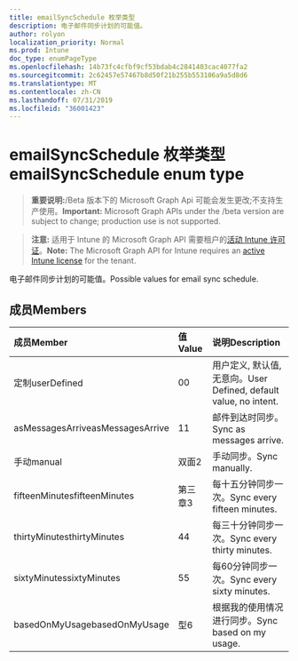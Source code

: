 ```yaml
---
title: emailSyncSchedule 枚举类型
description: 电子邮件同步计划的可能值。
author: rolyon
localization_priority: Normal
ms.prod: Intune
doc_type: enumPageType
ms.openlocfilehash: 14b73fc4cfbf9cf53bdab4c2841403cac4077fa2
ms.sourcegitcommit: 2c62457e57467b8d50f21b255b553106a9a5d8d6
ms.translationtype: MT
ms.contentlocale: zh-CN
ms.lasthandoff: 07/31/2019
ms.locfileid: "36001423"
---
```

# <a name="emailsyncschedule-enum-type"></a><span data-ttu-id="81da5-103">emailSyncSchedule 枚举类型</span><span class="sxs-lookup"><span data-stu-id="81da5-103">emailSyncSchedule enum type</span></span>

> <span data-ttu-id="81da5-104">**重要说明:**/Beta 版本下的 Microsoft Graph Api 可能会发生更改;不支持生产使用。</span><span class="sxs-lookup"><span data-stu-id="81da5-104">**Important:** Microsoft Graph APIs under the /beta version are subject to change; production use is not supported.</span></span>

> <span data-ttu-id="81da5-105">**注意:** 适用于 Intune 的 Microsoft Graph API 需要租户的[活动 Intune 许可证](https://go.microsoft.com/fwlink/?linkid=839381)。</span><span class="sxs-lookup"><span data-stu-id="81da5-105">**Note:** The Microsoft Graph API for Intune requires an [active Intune license](https://go.microsoft.com/fwlink/?linkid=839381) for the tenant.</span></span>

<span data-ttu-id="81da5-106">电子邮件同步计划的可能值。</span><span class="sxs-lookup"><span data-stu-id="81da5-106">Possible values for email sync schedule.</span></span>

## <a name="members"></a><span data-ttu-id="81da5-107">成员</span><span class="sxs-lookup"><span data-stu-id="81da5-107">Members</span></span>
|<span data-ttu-id="81da5-108">成员</span><span class="sxs-lookup"><span data-stu-id="81da5-108">Member</span></span>|<span data-ttu-id="81da5-109">值</span><span class="sxs-lookup"><span data-stu-id="81da5-109">Value</span></span>|<span data-ttu-id="81da5-110">说明</span><span class="sxs-lookup"><span data-stu-id="81da5-110">Description</span></span>|
|:---|:---|:---|
|<span data-ttu-id="81da5-111">定制</span><span class="sxs-lookup"><span data-stu-id="81da5-111">userDefined</span></span>|<span data-ttu-id="81da5-112">0</span><span class="sxs-lookup"><span data-stu-id="81da5-112">0</span></span>|<span data-ttu-id="81da5-113">用户定义, 默认值, 无意向。</span><span class="sxs-lookup"><span data-stu-id="81da5-113">User Defined, default value, no intent.</span></span>|
|<span data-ttu-id="81da5-114">asMessagesArrive</span><span class="sxs-lookup"><span data-stu-id="81da5-114">asMessagesArrive</span></span>|<span data-ttu-id="81da5-115">1</span><span class="sxs-lookup"><span data-stu-id="81da5-115">1</span></span>|<span data-ttu-id="81da5-116">邮件到达时同步。</span><span class="sxs-lookup"><span data-stu-id="81da5-116">Sync as messages arrive.</span></span>|
|<span data-ttu-id="81da5-117">手动</span><span class="sxs-lookup"><span data-stu-id="81da5-117">manual</span></span>|<span data-ttu-id="81da5-118">双面</span><span class="sxs-lookup"><span data-stu-id="81da5-118">2</span></span>|<span data-ttu-id="81da5-119">手动同步。</span><span class="sxs-lookup"><span data-stu-id="81da5-119">Sync manually.</span></span>|
|<span data-ttu-id="81da5-120">fifteenMinutes</span><span class="sxs-lookup"><span data-stu-id="81da5-120">fifteenMinutes</span></span>|<span data-ttu-id="81da5-121">第三章</span><span class="sxs-lookup"><span data-stu-id="81da5-121">3</span></span>|<span data-ttu-id="81da5-122">每十五分钟同步一次。</span><span class="sxs-lookup"><span data-stu-id="81da5-122">Sync every fifteen minutes.</span></span>|
|<span data-ttu-id="81da5-123">thirtyMinutes</span><span class="sxs-lookup"><span data-stu-id="81da5-123">thirtyMinutes</span></span>|<span data-ttu-id="81da5-124">4</span><span class="sxs-lookup"><span data-stu-id="81da5-124">4</span></span>|<span data-ttu-id="81da5-125">每三十分钟同步一次。</span><span class="sxs-lookup"><span data-stu-id="81da5-125">Sync every thirty minutes.</span></span>|
|<span data-ttu-id="81da5-126">sixtyMinutes</span><span class="sxs-lookup"><span data-stu-id="81da5-126">sixtyMinutes</span></span>|<span data-ttu-id="81da5-127">5</span><span class="sxs-lookup"><span data-stu-id="81da5-127">5</span></span>|<span data-ttu-id="81da5-128">每60分钟同步一次。</span><span class="sxs-lookup"><span data-stu-id="81da5-128">Sync every sixty minutes.</span></span>|
|<span data-ttu-id="81da5-129">basedOnMyUsage</span><span class="sxs-lookup"><span data-stu-id="81da5-129">basedOnMyUsage</span></span>|<span data-ttu-id="81da5-130">型</span><span class="sxs-lookup"><span data-stu-id="81da5-130">6</span></span>|<span data-ttu-id="81da5-131">根据我的使用情况进行同步。</span><span class="sxs-lookup"><span data-stu-id="81da5-131">Sync based on my usage.</span></span>|





